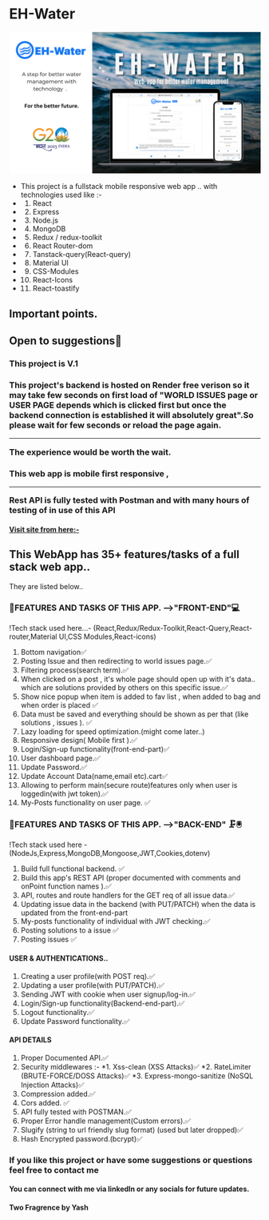 # EH-Water

![logo](https://github.com/YYashSingh-9/YYashSingh-9/blob/main/Blank%20Video%20Centric%20Travel%20Vlog%20YouTube%20Thumbnail.png)

- This project is a fullstack mobile responsive web app .. with technologies used like :-
- 1. React
- 2. Express
- 3. Node.js
- 4. MongoDB
- 5. Redux / redux-toolkit
- 6. React Router-dom
- 7. Tanstack-query(React-query)
- 8. Material UI
- 9. CSS-Modules
- 10. React-Icons
- 11. React-toastify

<h2>Important points.</h2>
   <h2>Open to suggestions🤠</h2>
   <h3>This project is V.1</h3>
   <h3>This project's backend is hosted on Render free verison so it may take few seconds on first load of "WORLD ISSUES page or USER PAGE depends which is clicked first but once the backend connection is established it will absolutely great".So please wait for few seconds or reload the page again. <hr/> The experience would be worth the wait.</h3>
   <h3>This web app is mobile first responsive , <hr/> Rest API is fully tested with Postman and with many hours of testing of in use of this API </h3>

<h4><a href='https://eh-water.netlify.app/'>Visit site from here:- </a></h4>

   <h2>This WebApp has 35+ features/tasks of a full stack web app..</h2>
   <p>They are listed below..</p>

<h3>🎇FEATURES AND TASKS OF THIS APP. -->"FRONT-END"💻</h3>

!Tech stack used here...-
(React,Redux/Redux-Toolkit,React-Query,React-router,Material UI,CSS Modules,React-icons)

1. Bottom navigation✅
2. Posting Issue and then redirecting to world issues page.✅
3. Filtering process(search term).✅
4. When clicked on a post , it's whole page should open up with it's data.. which are solutions provided by others on this specific issue.✅
5. Show nice popup when item is added to fav list , when added to bag and when order is placed ✅
6. Data must be saved and everything should be shown as per that (like
   solutions , issues ). ✅
7. Lazy loading for speed optimization.(might come later..)
8. Responsive design( Mobile first ).✅
9. Login/Sign-up functionality(front-end-part)✅
10. User dashboard page.✅
11. Update Password.✅
12. Update Account Data(name,email etc).cart✅
13. Allowing to perform main(secure route)features only when user is loggedin(with jwt token).✅
14. My-Posts functionality on user page. ✅

<h3>🎇FEATURES AND TASKS OF THIS APP. -->"BACK-END" 🗜🖲</h3>

!Tech stack used here - (NodeJs,Express,MongoDB,Mongoose,JWT,Cookies,dotenv)

1. Build full functional backend. ✅
2. Build this app's REST API (proper documented with comments and onPoint function names ).✅
3. API, routes and route handlers for the GET req of all issue data.✅
4. Updating issue data in the backend (with PUT/PATCH) when the data is updated from the front-end-part
5. My-posts functionality of individual with JWT checking.✅
6. Posting solutions to a issue ✅
7. Posting issues ✅

 <h4> USER & AUTHENTICATIONS..</h4>
 
1. Creating a user profile(with POST req).✅
2. Updating a user profile(with PUT/PATCH).✅
3. Sending JWT with cookie when user signup/log-in.✅
4. Login/Sign-up functionality(Backend-end-part).✅
5. Logout functionality.✅
6. Update Password functionality.✅

 <h4> API DETAILS</h4> 
 
1. Proper Documented API.✅
2. Security middlewares :-
   *1. Xss-clean (XSS Attacks)✅
   *2. RateLimiter (BRUTE-FORCE/DOSS Attacks)✅
   *3. Express-mongo-sanitize (NoSQL Injection Attacks)✅
3. Compression added.✅
4. Cors added. ✅
5. API fully tested with POSTMAN.✅
6. Proper Error handle management(Custom errors).✅
7. Slugify (string to url friendly slug format) (used but later dropped)✅
8. Hash Encrypted password.(bcrypt)✅

<h3>If you like this project or have some suggestions or questions feel free to contact me </h3>

<h4> You can connect with me via linkedIn or any socials for future updates.<h4>

<h4>Two Fragrence by Yash</h4>
